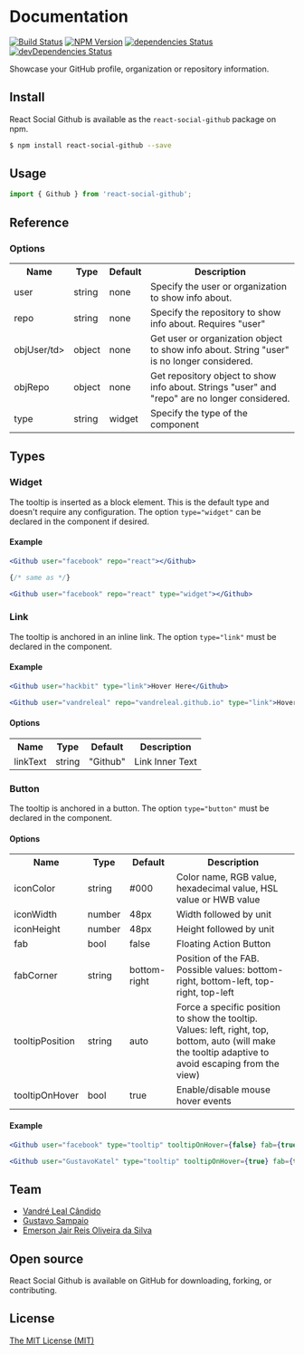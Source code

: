 # Documentation
[![Build Status](https://travis-ci.org/vandreleal/react-social-github.svg)](https://travis-ci.org/vandreleal/react-social-github)
[![NPM Version](https://badge.fury.io/js/react-social-github.svg)](http://badge.fury.io/js/react-social-github)
[![dependencies Status](https://david-dm.org/vandreleal/react-social-github/status.svg)](https://david-dm.org/vandreleal/react-social-github)
[![devDependencies Status](https://david-dm.org/vandreleal/react-social-github/dev-status.svg)](https://david-dm.org/vandreleal/react-social-github?type=dev)

Showcase your GitHub profile, organization or repository information.

## Install
React Social Github is available as the `react-social-github` package on npm.
```sh
$ npm install react-social-github --save
```

## Usage
```jsx
import { Github } from 'react-social-github';
```

## Reference

### Options

<table>
  <tr>
    <th>Name</th>
    <th>Type</th>
    <th>Default</th>
    <th>Description</th>
  </tr>
  <tr>
    <td>user</td>
    <td>string</td>
    <td>none</td>
    <td>Specify the user or organization to show info about.</td>
  </tr>
  <tr>
    <td>repo</td>
    <td>string</td>
    <td>none</td>
    <td>Specify the repository to show info about. Requires "user"</td>
  </tr>
  <tr>
    <td>objUser/td>
    <td>object</td>
    <td>none</td>
    <td>Get user or organization object to show info about. String "user" is no longer considered.</td>
  </tr>
  <tr>
    <td>objRepo</td>
    <td>object</td>
    <td>none</td>
    <td>Get repository object to show info about. Strings "user" and "repo" are no longer considered.</td>
  </tr>
  <tr>
    <td>type</td>
    <td>string</td>
    <td>widget</td>
    <td>Specify the type of the component</td>
  </tr>
</table>


## Types


### Widget

The tooltip is inserted as a block element. This is the default type and doesn't require any configuration. The option `type="widget"` can be declared in the component if desired.

#### Example

```jsx
<Github user="facebook" repo="react"></Github>

{/* same as */}

<Github user="facebook" repo="react" type="widget"></Github>
```

### Link

The tooltip is anchored in an inline link. The option `type="link"` must be declared in the component.

#### Example

```jsx
<Github user="hackbit" type="link">Hover Here</Github>

<Github user="vandreleal" repo="vandreleal.github.io" type="link">Hover Here</Github>
```

#### Options

<table>
  <tr>
    <th>Name</th>
    <th>Type</th>
    <th>Default</th>
    <th>Description</th>
  </tr>
  <tr>
    <td>linkText</td>
    <td>string</td>
    <td>"Github"</td>
    <td>Link Inner Text</td>
  </tr>
</table>

### Button

The tooltip is anchored in a button. The option `type="button"` must be declared in the component.

#### Options

<table>
  <tr>
    <th>Name</th>
    <th>Type</th>
    <th>Default</th>
    <th>Description</th>
  </tr>
  <tr>
    <td>iconColor</td>
    <td>string</td>
    <td>#000</td>
    <td>Color name, RGB value, hexadecimal value, HSL value or HWB value</td>
  </tr>
  <tr>
    <td>iconWidth</td>
    <td>number</td>
    <td>48px</td>
    <td>Width followed by unit</td>
  </tr>
  <tr>
    <td>iconHeight</td>
    <td>number</td>
    <td>48px</td>
    <td>Height followed by unit</td>
  </tr>
  <tr>
    <td>fab</td>
    <td>bool</td>
    <td>false</td>
    <td>Floating Action Button</td>
  </tr>
  <tr>
    <td>fabCorner</td>
    <td>string</td>
    <td>bottom-right</td>
    <td>Position of the FAB. Possible values: bottom-right, bottom-left, top-right, top-left</td>
  </tr>
  <tr>
    <td>tooltipPosition</td>
    <td>string</td>
    <td>auto</td>
    <td>Force a specific position to show the tooltip. Values: left, right, top, bottom, auto (will make the tooltip adaptive to avoid escaping from the view)</td>
  </tr>
  <tr>
    <td>tooltipOnHover</td>
    <td>bool</td>
    <td>true</td>
    <td>Enable/disable mouse hover events</td>
  </tr>
</table>

#### Example

```jsx
<Github user="facebook" type="tooltip" tooltipOnHover={false} fab={true} fabCorner="top-left" iconColor="#3b5998" iconWidth={64} iconHeight={64}></Github>

<Github user="GustavoKatel" type="tooltip" tooltipOnHover={true} fab={true} fabCorner="bottom-left" iconColor="#888" iconWidth={32} iconHeight={32}></Github>
```


## Team
+ [Vandré Leal Cândido](https://github.com/vandreleal)
+ [Gustavo Sampaio](https://github.com/GustavoKatel)
+ [Emerson Jair Reis Oliveira da Silva](https://github.com/dungahk)


## Open source

React Social Github is available on GitHub for downloading, forking, or contributing.

## License

[The MIT License (MIT)](https://github.com/vandreleal/react-social-github/blob/master/LICENSE)